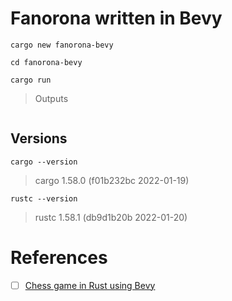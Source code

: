 # Fanorona written in Bevy

```
cargo new fanorona-bevy
```

```
cd fanorona-bevy
```

```
cargo run
```
> Outputs
<pre>
</pre>


## Versions

```
cargo --version
```
> cargo 1.58.0 (f01b232bc 2022-01-19)

```
rustc --version
```
> rustc 1.58.1 (db9d1b20b 2022-01-20)


# References

- [ ] [Chess game in Rust using Bevy](https://caballerocoll.com/blog/bevy-chess-tutorial)
